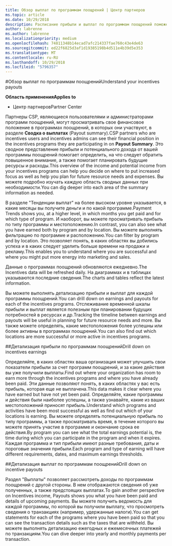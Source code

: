 ```yaml
---
title: Обзор выплат по программам поощрений | Центр партнеров
ms.topic: article
ms.date: 10/29/2018
description: Расписание прибыли и выплат по программам поощрений поможет вам планировать свои действия.
author: labrenne
ms.author: labrenne
ms.localizationpriority: medium
ms.openlocfilehash: 74811348b14ecad7afc214337fae760c43e4de63
ms.sourcegitcommit: ed22f6825d3af1d19385198b4d511e4b39d5e353
ms.translationtype: MT
ms.contentlocale: ru-RU
ms.lasthandoff: 10/29/2018
ms.locfileid: "5796357"
---
```

#<a name="understand-your-incentives-payouts"></a><span data-ttu-id="1d081-103">Обзор выплат по программам поощрений</span><span class="sxs-lookup"><span data-stu-id="1d081-103">Understand your incentives payouts</span></span>

**<span data-ttu-id="1d081-104">Область применения</span><span class="sxs-lookup"><span data-stu-id="1d081-104">Applies to</span></span>**

-  <span data-ttu-id="1d081-105">Центр партнеров</span><span class="sxs-lookup"><span data-stu-id="1d081-105">Partner Center</span></span>


<span data-ttu-id="1d081-106">Партнеры CSP, являющиеся пользователями и администраторами программ поощрений, могут просматривать свое финансовое положение в программах поощрений, в которых они участвуют, в разделе **Сводка о выплатах** (Payout summary).</span><span class="sxs-lookup"><span data-stu-id="1d081-106">CSP partners who are incentives users and incentives admins can see their financial position in the incentives programs they are participating in on **Payout Summary**.</span></span> <span data-ttu-id="1d081-107">Это сводное представление прибыли и потенциального дохода от вашей программы поощрений помогает определить, на что следует обратить повышенное внимание, а также помогает планировать будущие ресурсы и расходы.</span><span class="sxs-lookup"><span data-stu-id="1d081-107">This overview of the income and potential income from your incentives programs can help you decide on where to put increased focus as well as help you plan for future resource needs and expenses.</span></span> <span data-ttu-id="1d081-108">Вы можете подробно изучать каждую область сводных данных при необходимости.</span><span class="sxs-lookup"><span data-stu-id="1d081-108">You can dig deeper into each area of the summary information as needed.</span></span> 

<span data-ttu-id="1d081-109">В разделе "Тенденции выплат" на более высоком уровне указывается, в какие месяцы вы получите деньги и по какой программе.</span><span class="sxs-lookup"><span data-stu-id="1d081-109">Payment Trends shows you, at a higher level, in which months you get paid and for which type of program.</span></span> <span data-ttu-id="1d081-110">И наоборот, вы можете просматривать прибыль по типу программы и местоположению.</span><span class="sxs-lookup"><span data-stu-id="1d081-110">In contrast, you can also see what you have earned both by program and by location.</span></span> <span data-ttu-id="1d081-111">Вы можете выполнять фильтрацию по программе и расположению.</span><span class="sxs-lookup"><span data-stu-id="1d081-111">You can filter by program and by location.</span></span> <span data-ttu-id="1d081-112">Это позволяет понять, в каких областях вы добились успеха и в каких следует уделить больше времени на продажи и рекламу.</span><span class="sxs-lookup"><span data-stu-id="1d081-112">This enables you to understand where you are successful and where you might put more energy into marketing and sales.</span></span>

<span data-ttu-id="1d081-113">Данные о программах поощрений обновляются ежедневно.</span><span class="sxs-lookup"><span data-stu-id="1d081-113">The Incentives data will be refreshed daily.</span></span> <span data-ttu-id="1d081-114">На диаграммах и в таблицах указываются последние сведения.</span><span class="sxs-lookup"><span data-stu-id="1d081-114">The charts and tables reflect the latest information.</span></span>

<span data-ttu-id="1d081-115">Вы можете выполнять детализацию прибыли и выплат для каждой программы поощрений.</span><span class="sxs-lookup"><span data-stu-id="1d081-115">You can drill down on earnings and payouts for each of the incentives programs.</span></span> <span data-ttu-id="1d081-116">Отслеживание временной шкалы прибыли и выплат является полезным при планировании будущих потребностей в ресурсах и др.</span><span class="sxs-lookup"><span data-stu-id="1d081-116">Tracking the timeline between earnings and payouts will be useful in planning for future resource needs and more.</span></span> <span data-ttu-id="1d081-117">Вы также можете определять, какие местоположения более успешны или более активны в программах поощрений.</span><span class="sxs-lookup"><span data-stu-id="1d081-117">You can also find out which locations are more successful or more active in incentives programs.</span></span> 

##<a name="drill-down-on-incentives-earnings"></a><span data-ttu-id="1d081-118">Детализация прибыли по программам поощрений</span><span class="sxs-lookup"><span data-stu-id="1d081-118">Drill down on incentives earnings</span></span>

<span data-ttu-id="1d081-119">Определяйте, в каких областях ваша организация может улучшить свои показатели прибыли за счет программ поощрений, и за какие действия вы уже получили выплаты.</span><span class="sxs-lookup"><span data-stu-id="1d081-119">Find out where your organization has room to earn more through the incentives programs and where you have already been paid.</span></span> <span data-ttu-id="1d081-120">Эти данные позволяют понять, в каких областях у вас есть прибыль, которая еще не выплачена.</span><span class="sxs-lookup"><span data-stu-id="1d081-120">This data makes it clear where you have earned but have not yet been paid.</span></span>  <span data-ttu-id="1d081-121">Определяйте, какие программы и действия были наиболее успешны, а также узнавайте, какие из ваших местоположений приносят прибыль.</span><span class="sxs-lookup"><span data-stu-id="1d081-121">Understand which programs and activities have been most successful as well as find out which of your locations is earning.</span></span> <span data-ttu-id="1d081-122">Вы можете определять потенциальную прибыль по типу программы, а также просматривать время, в течение которого вы можете принять участие в программе и окончание срока ее действия.</span><span class="sxs-lookup"><span data-stu-id="1d081-122">By program you can see what the total earnings potential is, the time during which you can participate in the program and when it expires.</span></span> <span data-ttu-id="1d081-123">Каждая программа и тип прибыли имеют разные требования, даты и пороговые значения прибыли.</span><span class="sxs-lookup"><span data-stu-id="1d081-123">Each program and type of earning will have different requirements, dates, and maximum earnings thresholds.</span></span> 

##<a name="drill-down-on-incentive-payouts"></a><span data-ttu-id="1d081-124">Детализация выплат по программам поощрений</span><span class="sxs-lookup"><span data-stu-id="1d081-124">Drill down on incentive payouts</span></span>

<span data-ttu-id="1d081-125">Раздел "Выплаты" позволяет рассмотреть доходы по программам поощрений с другой стороны. В нем отображаются сведения об уже полученных, а также предстоящих выплатах.</span><span class="sxs-lookup"><span data-stu-id="1d081-125">To gain another perspective on Incentives income, Payouts shows you what you have been paid and details of upcoming payments.</span></span> <span data-ttu-id="1d081-126">Вы можете получить ведомость для каждой программы, по которой вы получили выплату, что просмотреть сведения о транзакциях (например, удержанные налоги).</span><span class="sxs-lookup"><span data-stu-id="1d081-126">You can get statements for each of the programs where you have been paid so that you can see the transaction details such as the taxes that are withheld.</span></span> <span data-ttu-id="1d081-127">Вы можете выполнять детализацию ежегодных и ежемесячных платежей по транзакциям.</span><span class="sxs-lookup"><span data-stu-id="1d081-127">You can dive deeper into yearly and monthly payments per transaction.</span></span>